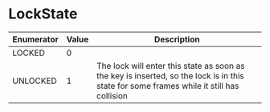 # LockState

| Enumerator | Value | Description                                                                                                                              |
| ---------- | ----- | ---------------------------------------------------------------------------------------------------------------------------------------- |
| LOCKED     | 0     |                                                                                                                                          |
| UNLOCKED   | 1     | The lock will enter this state as soon as the key is inserted, so the lock is in this state for some frames while it still has collision |
